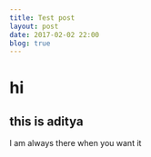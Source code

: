 ```yaml
---
title: Test post
layout: post
date: 2017-02-02 22:00
blog: true
---
```

# hi
## this is aditya
I am always there when you want it
